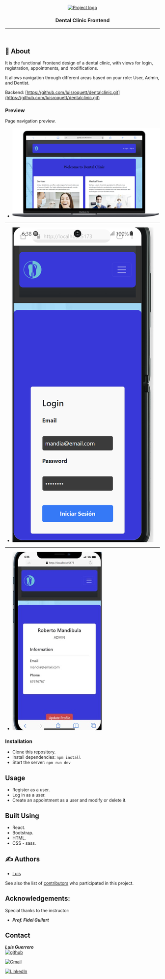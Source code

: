 <p align="center">
  <a href="" rel="noopener">
    <img width=200px height=200px src="https://i.imgur.com/6wj0hh6.jpg" alt="Project logo">
  </a>
</p>

<h3 align="center">Dental Clinic Frontend</h3>

<div align="center">

</div>

---

<p align="center">
    <br> 
</p>

## 🧐 About <a name="about"></a>

It is the functional Frontend design of a dental clinic, with views for login, registration, appointments, and modifications.

It allows navigation through different areas based on your role: User, Admin, and Dentist.

Backend: [https://github.com/luisroquett/dentalclinic.git](https://github.com/luisroquett/dentalclinic.git)

### Preview

Page navigation preview.

- ![](./src/assets/home.png)
---
- ![](./src/assets/login.png)
---
- ![](./src/assets/profile.jpg)

### Installation

- Clone this repository.
- Install dependencies: `npm install`
- Start the server: `npm run dev`

##  Usage <a name="usage"></a>

- Register as a user.
- Log in as a user.
- Create an appointment as a user and modify or delete it.

## Built Using <a name = "built_using"></a>

- React.
- Bootstrap.
- HTML.
- CSS - sass.

## ✍️ Authors <a name = "authors"></a>

- [Luis](https://github.com/luisroquett) 

See also the list of [contributors](https://github.com/kylelobo/The-Documentation-Compendium/contributors) who participated in this project.

## Acknowledgements:

Special thanks to the instructor:

- **_Prof. Fidel Guilart_**

## Contact

**_Luis Guerrero_**  
[![github](https://img.shields.io/badge/github-24292F?style=for-the-badge&logo=github&logoColor=orange)](https://github.com/luisroquett)

[![Gmail](https://img.shields.io/badge/Gmail-D14836?style=for-the-badge&logo=gmail&logoColor=white)](mailto:cesard.0925@gmail.com)

[![LinkedIn](https://img.shields.io/badge/-LinkedIn-%230077B5?style=for-the-badge&logo=linkedin&logoColor=white)](https://www.linkedin.com/in/linkedinUser/)
